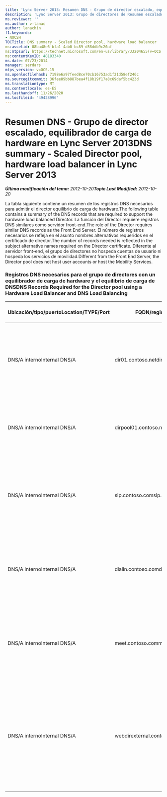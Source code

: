 ```yaml
---
title: 'Lync Server 2013: Resumen DNS - Grupo de director escalado, equilibrador de carga de hardware'
description: 'Lync Server 2013: Grupo de directores de Resumen escalados por DNS, equilibrador de carga de hardware.'
ms.reviewer: ''
ms.author: v-lanac
author: lanachin
f1.keywords:
- NOCSH
TOCTitle: DNS summary - Scaled Director pool, hardware load balancer
ms:assetid: 08ba48e6-bfa1-4ab0-bc89-d58ddb9c20af
ms:mtpsurl: https://technet.microsoft.com/en-us/library/JJ204655(v=OCS.15)
ms:contentKeyID: 48183340
ms.date: 07/23/2014
manager: serdars
mtps_version: v=OCS.15
ms.openlocfilehash: 7198e6a97feed8ce70cb16753ad1f21d58ef246c
ms.sourcegitcommit: 36fee89bb887bea4f18b19f17a8c69daf5bc423d
ms.translationtype: MT
ms.contentlocale: es-ES
ms.lasthandoff: 11/26/2020
ms.locfileid: "49428996"
---
```

# <a name="dns-summary---scaled-director-pool-hardware-load-balancer-in-lync-server-2013"></a><span data-ttu-id="0939a-103">Resumen DNS - Grupo de director escalado, equilibrador de carga de hardware en Lync Server 2013</span><span class="sxs-lookup"><span data-stu-id="0939a-103">DNS summary - Scaled Director pool, hardware load balancer in Lync Server 2013</span></span>

<div data-xmlns="http://www.w3.org/1999/xhtml">

<div class="topic" data-xmlns="http://www.w3.org/1999/xhtml" data-msxsl="urn:schemas-microsoft-com:xslt" data-cs="https://msdn.microsoft.com/">

<div data-asp="https://msdn2.microsoft.com/asp">



</div>

<div id="mainSection">

<div id="mainBody"><span data-ttu-id="0939a-104">

<span> </span></span><span class="sxs-lookup"><span data-stu-id="0939a-104">

<span> </span></span></span>

<span data-ttu-id="0939a-105">_**Última modificación del tema:** 2012-10-20_</span><span class="sxs-lookup"><span data-stu-id="0939a-105">_**Topic Last Modified:** 2012-10-20_</span></span>

<span data-ttu-id="0939a-106">La tabla siguiente contiene un resumen de los registros DNS necesarios para admitir el director equilibrio de carga de hardware.</span><span class="sxs-lookup"><span data-stu-id="0939a-106">The following table contains a summary of the DNS records that are required to support the hardware load balanced Director.</span></span> <span data-ttu-id="0939a-107">La función del Director requiere registros DNS similares como servidor front-end.</span><span class="sxs-lookup"><span data-stu-id="0939a-107">The role of the Director requires similar DNS records as the Front End Server.</span></span> <span data-ttu-id="0939a-108">El número de registros necesarios se refleja en el asunto nombres alternativos requeridos en el certificado de director.</span><span class="sxs-lookup"><span data-stu-id="0939a-108">The number of records needed is reflected in the subject alternative names required on the Director certificate.</span></span> <span data-ttu-id="0939a-109">Diferente al servidor front-end, el grupo de directores no hospeda cuentas de usuario ni hospeda los servicios de movilidad.</span><span class="sxs-lookup"><span data-stu-id="0939a-109">Different from the Front End Server, the Director pool does not host user accounts or host the Mobility Services.</span></span>

### <a name="dns-records-required-for-the-director-pool-using-a-hardware-load-balancer-and-dns-load-balancing"></a><span data-ttu-id="0939a-110">Registros DNS necesarios para el grupo de directores con un equilibrador de carga de hardware y el equilibrio de carga de DNS</span><span class="sxs-lookup"><span data-stu-id="0939a-110">DNS Records Required for the Director pool using a Hardware Load Balancer and DNS Load Balancing</span></span>

<table>
<colgroup>
<col style="width: 25%" />
<col style="width: 25%" />
<col style="width: 25%" />
<col style="width: 25%" />
</colgroup>
<thead>
<tr class="header">
<th><span data-ttu-id="0939a-111">Ubicación/tipo/puerto</span><span class="sxs-lookup"><span data-stu-id="0939a-111">Location/TYPE/Port</span></span></th>
<th><span data-ttu-id="0939a-112">FQDN/registro DNS</span><span class="sxs-lookup"><span data-stu-id="0939a-112">FQDN/DNS Record</span></span></th>
<th><span data-ttu-id="0939a-113">Dirección IP/FQDN</span><span class="sxs-lookup"><span data-stu-id="0939a-113">IP Address/FQDN</span></span></th>
<th><span data-ttu-id="0939a-114">Se asigna a/comentarios</span><span class="sxs-lookup"><span data-stu-id="0939a-114">Maps to/Comments</span></span></th>
</tr>
</thead>
<tbody>
<tr class="odd">
<td><p><span data-ttu-id="0939a-115">DNS/A interno</span><span class="sxs-lookup"><span data-stu-id="0939a-115">Internal DNS/A</span></span></p></td>
<td><p><span data-ttu-id="0939a-116">dir01.contoso.net</span><span class="sxs-lookup"><span data-stu-id="0939a-116">dir01.contoso.net</span></span></p></td>
<td><p><span data-ttu-id="0939a-117">Director</span><span class="sxs-lookup"><span data-stu-id="0939a-117">Director</span></span></p></td>
<td><p><span data-ttu-id="0939a-118">Registro de host de Director usado para la comunicación de servidor a servidor y de replicación</span><span class="sxs-lookup"><span data-stu-id="0939a-118">Director host record used for replication and server to server communication</span></span></p></td>
</tr>
<tr class="even">
<td><p><span data-ttu-id="0939a-119">DNS/A interno</span><span class="sxs-lookup"><span data-stu-id="0939a-119">Internal DNS/A</span></span></p></td>
<td><p><span data-ttu-id="0939a-120">dirpool01.contoso.net</span><span class="sxs-lookup"><span data-stu-id="0939a-120">dirpool01.contoso.net</span></span></p></td>
<td><p><span data-ttu-id="0939a-121">Grupo de directores HLB VIP</span><span class="sxs-lookup"><span data-stu-id="0939a-121">Director pool HLB VIP</span></span></p></td>
<td><p><span data-ttu-id="0939a-122">Registro de host para el grupo de directores de carga equilibrada de DNS</span><span class="sxs-lookup"><span data-stu-id="0939a-122">Host record for the DNS load balanced Director pool</span></span></p></td>
</tr>
<tr class="odd">
<td><p><span data-ttu-id="0939a-123">DNS/A interno</span><span class="sxs-lookup"><span data-stu-id="0939a-123">Internal DNS/A</span></span></p></td>
<td><p><span data-ttu-id="0939a-124">sip.contoso.com</span><span class="sxs-lookup"><span data-stu-id="0939a-124">sip.contoso.com</span></span></p></td>
<td><p><span data-ttu-id="0939a-125">Grupo de directores HLB VIP</span><span class="sxs-lookup"><span data-stu-id="0939a-125">Director pool HLB VIP</span></span></p></td>
<td><p><span data-ttu-id="0939a-126">Protocolo de inicio de sesión (SIP) entrante de la interfaz interna del servidor perimetral</span><span class="sxs-lookup"><span data-stu-id="0939a-126">Inbound session initiation protocol (SIP) from the internal interface of the Edge Server</span></span></p></td>
</tr>
<tr class="even">
<td><p><span data-ttu-id="0939a-127">DNS/A interno</span><span class="sxs-lookup"><span data-stu-id="0939a-127">Internal DNS/A</span></span></p></td>
<td><p><span data-ttu-id="0939a-128">dialin.contoso.com</span><span class="sxs-lookup"><span data-stu-id="0939a-128">dialin.contoso.com</span></span></p></td>
<td><p><span data-ttu-id="0939a-129">Grupo de directores HLB VIP</span><span class="sxs-lookup"><span data-stu-id="0939a-129">Director pool HLB VIP</span></span></p></td>
<td><p><span data-ttu-id="0939a-130">Equilibrio de carga de hardware publicado servicios Web de marcado desde proxy inverso</span><span class="sxs-lookup"><span data-stu-id="0939a-130">Hardware load balanced published dialin web services from reverse proxy</span></span></p></td>
</tr>
<tr class="odd">
<td><p><span data-ttu-id="0939a-131">DNS/A interno</span><span class="sxs-lookup"><span data-stu-id="0939a-131">Internal DNS/A</span></span></p></td>
<td><p><span data-ttu-id="0939a-132">meet.contoso.com</span><span class="sxs-lookup"><span data-stu-id="0939a-132">meet.contoso.com</span></span></p></td>
<td><p><span data-ttu-id="0939a-133">Grupo de directores HLB VIP</span><span class="sxs-lookup"><span data-stu-id="0939a-133">Director pool HLB VIP</span></span></p></td>
<td><p><span data-ttu-id="0939a-134">El equilibrio de carga de hardware publicado cumple con los servicios web del proxy inverso</span><span class="sxs-lookup"><span data-stu-id="0939a-134">Hardware load balanced published meet web services from reverse proxy</span></span></p></td>
</tr>
<tr class="even">
<td><p><span data-ttu-id="0939a-135">DNS/A interno</span><span class="sxs-lookup"><span data-stu-id="0939a-135">Internal DNS/A</span></span></p></td>
<td><p><span data-ttu-id="0939a-136">webdirexternal.contoso.com</span><span class="sxs-lookup"><span data-stu-id="0939a-136">webdirexternal.contoso.com</span></span></p></td>
<td><p><span data-ttu-id="0939a-137">Grupo de directores HLB VIP</span><span class="sxs-lookup"><span data-stu-id="0939a-137">Director pool HLB VIP</span></span></p></td>
<td><p><span data-ttu-id="0939a-138">Equilibrio de carga de hardware publicado y definido por el vale Web de proxy inverso servicios web externos para el grupo de directores</span><span class="sxs-lookup"><span data-stu-id="0939a-138">Hardware load balanced published and defined by the reverse proxy Web Ticket external web services for the Director pool</span></span></p></td>
</tr>
</tbody>
</table><span data-ttu-id="0939a-139">


</div>

<span> </span>

</div>

</div>

</span><span class="sxs-lookup"><span data-stu-id="0939a-139">


</div>

<span> </span>

</div>

</div>

</span></span></div>

